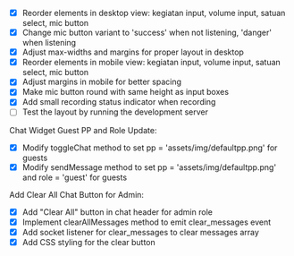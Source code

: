 - [x] Reorder elements in desktop view: kegiatan input, volume input, satuan select, mic button
- [x] Change mic button variant to 'success' when not listening, 'danger' when listening
- [x] Adjust max-widths and margins for proper layout in desktop
- [x] Reorder elements in mobile view: kegiatan input, volume input, satuan select, mic button
- [x] Adjust margins in mobile for better spacing
- [x] Make mic button round with same height as input boxes
- [x] Add small recording status indicator when recording
- [ ] Test the layout by running the development server

Chat Widget Guest PP and Role Update:
- [x] Modify toggleChat method to set pp = 'assets/img/defaultpp.png' for guests
- [x] Modify sendMessage method to set pp = 'assets/img/defaultpp.png' and role = 'guest' for guests

Add Clear All Chat Button for Admin:
- [x] Add "Clear All" button in chat header for admin role
- [x] Implement clearAllMessages method to emit clear_messages event
- [x] Add socket listener for clear_messages to clear messages array
- [x] Add CSS styling for the clear button
